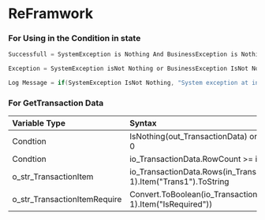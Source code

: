 # ReFramwork

### For Using in the Condition in state
```scala
Successfull = SystemException is Nothing And BusinessException is Nothing
```

```scala
Exception = SystemException isNot Nothing or BusinessException IsNot Nothing
```

```scala
Log Message = if(SystemException IsNot Nothing, "System exception at initialization: " + SystemException.Message + " at Source: " + SystemException.Source, "Business exception at initialization: " + BusinessException.Message + " at Source: " + BusinessException.Source)
```

### For GetTransaction Data

|Variable Type|Syntax|
|:----|:----|
|Condtion|IsNothing(out_TransactionData) or out_TransactionData.RowCount = 0|
|Condtion|io_TransactionData.RowCount >= in_TransactionNumber|
|o_str_TransactionItem|io_TransactionData.Rows(in_TransactionNumber-1).Item("Trans1").ToString|
|o_str_TransactionItemRequire|Convert.ToBoolean(io_TransactionData.Rows(in_TransactionNumber-1).Item("IsRequired"))|

